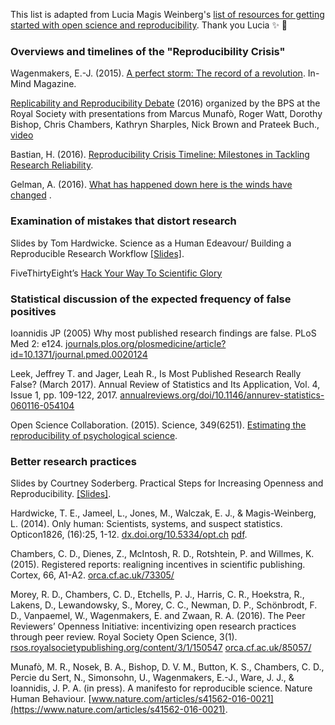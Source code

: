 This list is adapted from Lucia Magis Weinberg's [list of resources for getting started with open science and reproducibility](https://luciamagisweinberg.wordpress.com/2017/03/23/reproducibilityopen-science-resources/). Thank you Lucia :sparkles: :tada:

### Overviews and timelines of the "Reproducibility Crisis"

Wagenmakers, E.-J. (2015). [A perfect storm: The record of a revolution](http://www.in-mind.org/article/a-perfect-storm-the-record-of-a-revolution). In-Mind Magazine.

[Replicability and Reproducibility Debate](http://www.bps.org.uk/what-we-do/bps/governance/boards-and-committees/research-board/research-board-resources/replicability-and-reproducibility-debate/replicability-and-reproducibility-debate) (2016) organized by the BPS at the Royal Society with presentations from Marcus Munafò, Roger Watt, Dorothy Bishop, Chris Chambers, Kathryn Sharples, Nick Brown and Prateek Buch., [video](https://www.youtube.com/watch?v=tTuZ-IEc0Eg&feature=youtu.be)

Bastian, H. (2016). [Reproducibility Crisis Timeline: Milestones in Tackling Research Reliability](http://blogs.plos.org/absolutely-maybe/2016/12/05/reproducibility-crisis-timeline-milestones-in-tackling-research-reliability/).

Gelman, A. (2016). [What has happened down here is the winds have changed](http://andrewgelman.com/2016/09/21/what-has-happened-down-here-is-the-winds-have-changed/) .


### Examination of mistakes that distort research

Slides by Tom Hardwicke. Science as a Human Edeavour/ Building a Reproducible Research Workflow [[Slides]](https://osf.io/rxwsp/). 

FiveThirtyEight’s [Hack Your Way To Scientific Glory](https://projects.fivethirtyeight.com/p-hacking/) 


### Statistical discussion of the expected frequency of false positives

Ioannidis JP (2005) Why most published research findings are false. PLoS Med 2: e124. [journals.plos.org/plosmedicine/article?id=10.1371/journal.pmed.0020124](http://journals.plos.org/plosmedicine/article?id=10.1371/journal.pmed.0020124)

Leek, Jeffrey T. and Jager, Leah R., Is Most Published Research Really False? (March 2017). Annual Review of Statistics and Its Application, Vol. 4, Issue 1, pp. 109-122, 2017. [annualreviews.org/doi/10.1146/annurev-statistics-060116-054104](http://www.annualreviews.org/doi/10.1146/annurev-statistics-060116-054104)

Open Science Collaboration. (2015). Science, 349(6251). [Estimating the reproducibility of psychological science](https://osf.io/ezum7/). 


### Better research practices 

Slides by Courtney Soderberg. Practical Steps for Increasing Openness and Reproducibility. [[Slides]](https://osf.io/br8d4/). 

Hardwicke, T. E., Jameel, L., Jones, M., Walczak, E. J., & Magis-Weinberg, L. (2014). Only human: Scientists, systems, and suspect statistics. Opticon1826, (16):25, 1-12. [dx.doi.org/10.5334/opt.ch](http://dx.doi.org/10.5334/opt.ch) [pdf](http://www.tomhardwicke.co.uk/docs/onlyHuman.pdf). 

Chambers, C. D., Dienes, Z., McIntosh, R. D., Rotshtein, P. and Willmes, K. (2015). Registered reports: realigning incentives in scientific publishing. Cortex, 66, A1-A2. [orca.cf.ac.uk/73305/](http://orca.cf.ac.uk/73305/)

Morey, R. D., Chambers, C. D., Etchells, P. J., Harris, C. R., Hoekstra, R., Lakens, D., Lewandowsky, S., Morey, C. C., Newman, D. P., Schönbrodt, F. D., Vanpaemel, W., Wagenmakers, E. and Zwaan, R. A. (2016). The Peer Reviewers’ Openness Initiative: incentivizing open research practices through peer review. Royal Society Open Science, 3(1). [rsos.royalsocietypublishing.org/content/3/1/150547](http://rsos.royalsocietypublishing.org/content/3/1/150547)  [orca.cf.ac.uk/85057/](http://orca.cf.ac.uk/85057/)

Munafò, M. R., Nosek, B. A., Bishop, D. V. M., Button, K. S., Chambers, C. D., Percie du Sert, N., Simonsohn, U., Wagenmakers, E.-J., Ware, J. J., & Ioannidis, J. P. A. (in press). A manifesto for reproducible science. Nature Human Behaviour. [www.nature.com/articles/s41562-016-0021](https://www.nature.com/articles/s41562-016-0021).


